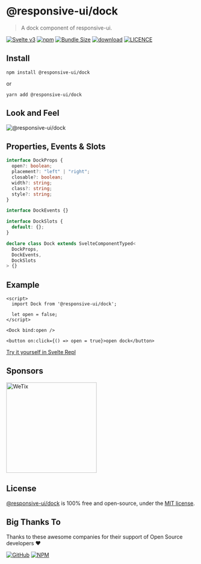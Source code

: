 # @responsive-ui/dock

> A dock component of responsive-ui.

<p>

[![Svelte v3](https://img.shields.io/badge/svelte-v3-orange.svg)](https://svelte.dev)
[![npm](https://img.shields.io/npm/v/@responsive-ui/dock.svg)](https://www.npmjs.com/package/@responsive-ui/dock)
[![Bundle Size](https://badgen.net/bundlephobia/minzip/%40responsive-ui%2Faccordion)](https://bundlephobia.com/result?p=@responsive-ui/dock)
[![download](https://img.shields.io/npm/dw/@responsive-ui/dock.svg)](https://www.npmjs.com/package/@responsive-ui/dock)
[![LICENCE](https://img.shields.io/github/license/wetix/responsive-ui)](https://github.com/wetix/responsive-ui/blob/master/LICENSE)

</p>

## Install

```console
npm install @responsive-ui/dock
```

or

```console
yarn add @responsive-ui/dock
```

## Look and Feel

<img src="https://user-images.githubusercontent.com/28108597/105842391-0f292f80-6011-11eb-94c6-47728f2eb9f3.png"
alt="@responsive-ui/dock" />

## Properties, Events & Slots

```ts
interface DockProps {
  open?: boolean;
  placement?: "left" | "right";
  closable?: boolean;
  width?: string;
  class?: string;
  style?: string;
}

interface DockEvents {}

interface DockSlots {
  default: {};
}

declare class Dock extends SvelteComponentTyped<
  DockProps,
  DockEvents,
  DockSlots
> {}
```

## Example

```svelte
<script>
  import Dock from '@responsive-ui/dock';

  let open = false;
</script>

<Dock bind:open />

<button on:click={() => open = true}>open dock</button>
```

[Try it yourself in Svelte Repl](https://svelte.dev/repl/91c1018434d44dc081229b45e18653a7?version=latest)

## Sponsors

<img src="https://asset.wetix.my/images/logo/wetix.png" alt="WeTix" width="240px">

## License

[@responsive-ui/dock](https://github.com/wetix/responsive-ui/tree/master/components/dock) is 100% free and open-source, under the [MIT license](https://github.com/wetix/responsive-ui/blob/master/LICENSE).

## Big Thanks To

Thanks to these awesome companies for their support of Open Source developers ❤

[![GitHub](https://jstools.dev/img/badges/github.svg)](https://github.com/open-source)
[![NPM](https://jstools.dev/img/badges/npm.svg)](https://www.npmjs.com/)
